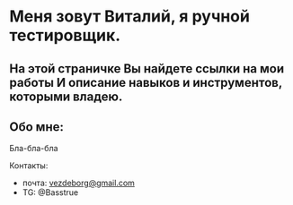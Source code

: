 # Меня зовут Виталий, я ручной тестировщик. 
На этой страничке Вы найдете ссылки на мои работы
И описание навыков и инструментов, которыми владею.
---
## Обо мне:
Бла-бла-бла

Контакты:
- почта: vezdeborg@gmail.com  
- TG: @Basstrue
